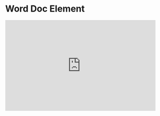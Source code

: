 
<html>
  <h1>Word Doc Element</h1>
  <body>
    <iframe src="https://onedrive.live.com/embed?cid=334846460771CFC0&resid=334846460771CFC0%2127333&authkey=AIXCCQcHsMVQjHM&em=2" width="476" height="288" frameborder="0" scrolling="no">
    </iframe>
  </body>
</html>
